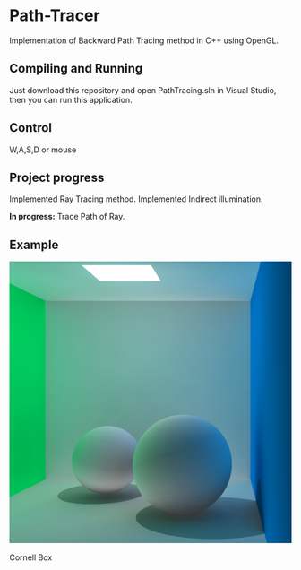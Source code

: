 # Path-Tracer

Implementation of Backward Path Tracing method in C++ using OpenGL.

## Compiling and Running

Just download this repository and open PathTracing.sln in Visual Studio, then you can run this application.

## Control

W,A,S,D or mouse

## Project progress

Implemented Ray Tracing method.
Implemented Indirect illumination.

<b>In progress:</b> Trace Path of Ray.

## Example

![Cornell Box](example/indirect.png?raw=true "Cornell Box")

Cornell Box
